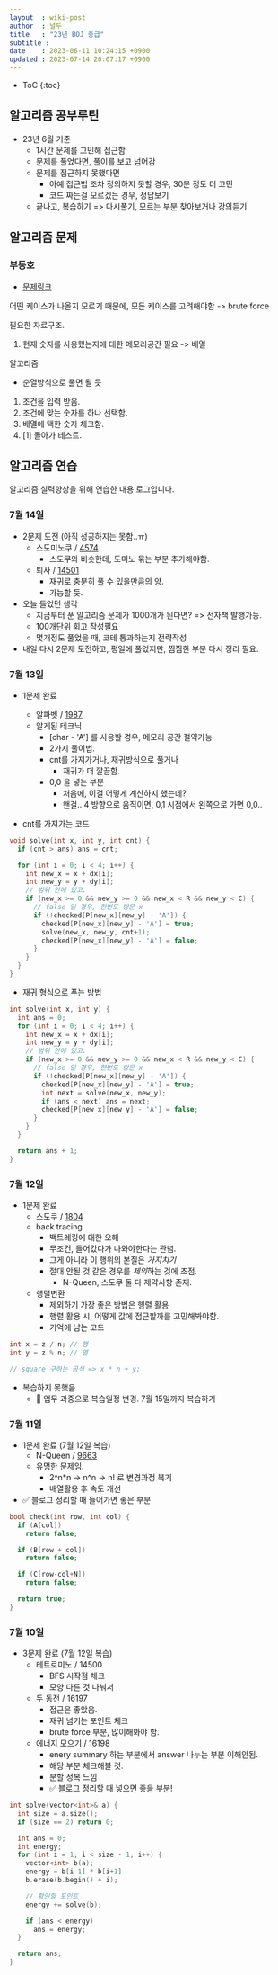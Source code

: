 ```yaml
---
layout  : wiki-post
author  : 널두
title   : "23년 BOJ 중급"
subtitle : 
date    : 2023-06-11 10:24:15 +0900
updated : 2023-07-14 20:07:17 +0900
---
```

* ToC
{:toc}

## 알고리즘 공부루틴
* 23년 6월 기준
  * 1시간 문제를 고민해 접근함
  * 문제를 풀었다면, 풀이를 보고 넘어감
  * 문제를 접근하지 못했다면
    * 아예 접근법 조차 정의하지 못할 경우, 30분 정도 더 고민
    * 코드 짜는걸 모르겠는 경우, 정답보기
  * 끝나고, 복습하기 => 다시풀기, 모르는 부분 찾아보거나 강의듣기

## 알고리즘 문제
### 부등호
* [문제링크](https://www.acmicpc.net/problem/2529)

어떤 케이스가 나올지 모르기 때문에, 모든 케이스를 고려해야함 -> brute force

필요한 자료구조.
1. 현재 숫자를 사용했는지에 대한 메모리공간 필요 -> 배열

알고리즘
* 순열방식으로 풀면 될 듯

1. 조건을 입력 받음.
2. 조건에 맞는 숫자를 하나 선택함.
3. 배열에 택한 숫자 체크함.
4. [1] 돌아가 테스트.

## 알고리즘 연습
알고리즘 실력향상을 위해 연습한 내용 로그입니다.

### 7월 14일
* 2문제 도전 (아직 성공하지는 못함..ㅠ) 
  * 스도미노쿠 / [4574](https://www.acmicpc.net/problem/4574)
    * 스도쿠와 비슷한데, 도미노 묶는 부분 추가해야함.
  * 퇴사 / [14501](https://www.acmicpc.net/problem/14501)
    * 재귀로 충분히 풀 수 있을만큼의 양.
    * 가능할 듯.
* 오늘 들었던 생각
  * 지금부터 푼 알고리즘 문제가 1000개가 된다면? => 전자책 발행가능.
  * 100개단위 회고 작성필요
  * 몇개정도 풀었을 때, 코테 통과하는지 전략작성
* 내일 다시 2문제 도전하고, 평일에 풀었지만, 찜찜한 부분 다시 정리 필요.

### 7월 13일
* 1문제 완료
  * 알파벳 / [1987](https://www.acmicpc.net/problem/1987)
  * 알게된 테크닉
    * [char - 'A'] 를 사용할 경우, 메모리 공간 절약가능
    * 2가지 풀이법.
    * cnt를 가져가거나, 재귀방식으로 풀거나
      * 재귀가 더 깔끔함.
    * 0,0 을 넣는 부분
      * 처음에, 이걸 어떻게 계산하지 했는데?
      * 왠걸.. 4 방향으로 움직이면, 0,1 시점에서 왼쪽으로 가면 0,0..

* cnt를 가져가는 코드

```cpp
void solve(int x, int y, int cnt) {
  if (cnt > ans) ans = cnt;

  for (int i = 0; i < 4; i++) {
    int new_x = x + dx[i];
    int new_y = y + dy[i];
    // 범위 안에 있고.
    if (new_x >= 0 && new_y >= 0 && new_x < R && new_y < C) {
      // false 일 경우, 한번도 방문 x
      if (!checked[P[new_x][new_y] - 'A']) {
        checked[P[new_x][new_y] - 'A'] = true;
        solve(new_x, new_y, cnt+1);
        checked[P[new_x][new_y] - 'A'] = false;
      }
    }
  }
}
```

* 재귀 형식으로 푸는 방법

```cpp
int solve(int x, int y) {
  int ans = 0;
  for (int i = 0; i < 4; i++) {
    int new_x = x + dx[i];
    int new_y = y + dy[i];
    // 범위 안에 있고.
    if (new_x >= 0 && new_y >= 0 && new_x < R && new_y < C) {
      // false 일 경우, 한번도 방문 x
      if (!checked[P[new_x][new_y] - 'A']) {
        checked[P[new_x][new_y] - 'A'] = true;
        int next = solve(new_x, new_y);
        if (ans < next) ans = next; 
        checked[P[new_x][new_y] - 'A'] = false;
      }
    }
  }

  return ans + 1;
}
```

### 7월 12일
* 1문제 완료
  * 스도쿠 / [1804](https://www.acmicpc.net/problem/1840)
  * back tracing
    * 백트레킹에 대한 오해
    * 무조건, 들어갔다가 나와야한다는 관념.
    * 그게 아니라 이 행위의 본질은 *가지치기*
    * 절대 안될 것 같은 경우를 *제외*하는 것에 초점.
      * N-Queen, 스도쿠 둘 다 제약사항 존재.
  * 행렬변환
    * 제외하기 가장 좋은 방법은 행렬 활용
    * 행렬 활용 시, 어떻게 값에 접근할까를 고민해봐야함.
    * 기억에 남는 코드

```cpp
int x = z / n; // 행
int y = z % n; // 열

// square 구하는 공식 => x * n + y;
```

* 복습하지 못했음
  * 🧠 업무 과중으로 복습일정 변경. 7월 15일까지 복습하기

### 7월 11일
* 1문제 완료 (7월 12일 복습)
  * N-Queen / [9663](https://www.acmicpc.net/problem/9663)
  * 유명한 문제임.
    * 2^n*n -> n^n -> n! 로 변경과정 복기
    * 배열활용 후 속도 개선
* ✅ 블로그 정리할 때 들어가면 좋은 부분

```cpp
bool check(int row, int col) {
  if (A[col])
    return false;

  if (B[row + col])
    return false;

  if (C[row-col+N])
    return false;

  return true;
}
```

### 7월 10일
* 3문제 완료 (7월 12일 복습)
  * 테트로미노 / 14500
    * BFS 시작점 체크
    * 모양 다른 것 나눠서
  * 두 동전 / 16197
    * 접근은 좋았음.
    * 재귀 넘기는 포인트 체크
    * brute force 부분, 많이해봐야 함.
  * 에너지 모으기 / 16198
    * enery summary 하는 부분에서 answer 나누는 부분 이해안됨.
    * 해당 부분 체크해볼 것.
    * 분할 정복 느낌
    * ✅ 블로그 정리할 때 넣으면 좋을 부분!

```cpp
int solve(vector<int>& a) {
  int size = a.size();
  if (size == 2) return 0;

  int ans = 0;
  int energy;
  for (int i = 1; i < size - 1; i++) {
    vector<int> b(a);
    energy = b[i-1] * b[i+1]
    b.erase(b.begin() + i);

    // 확인할 포인트
    energy += solve(b);

    if (ans < energy)
      ans = energy;
  }

  return ans;
}
```
